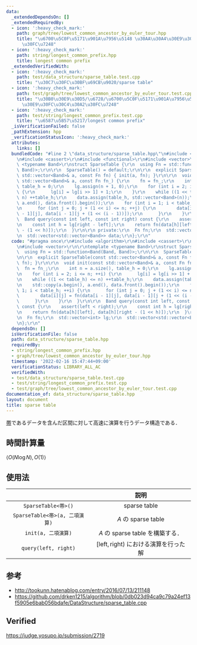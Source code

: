 ```yaml
---
data:
  _extendedDependsOn: []
  _extendedRequiredBy:
  - icon: ':heavy_check_mark:'
    path: graph/tree/lowest_common_ancestor_by_euler_tour.hpp
    title: "\u6700\u5C0F\u5171\u901A\u7956\u5148 \u30AA\u30A4\u30E9\u30FC\u30C4\u30A2\
      \u30FC\u7248"
  - icon: ':heavy_check_mark:'
    path: string/longest_common_prefix.hpp
    title: longest common prefix
  _extendedVerifiedWith:
  - icon: ':heavy_check_mark:'
    path: test/data_structure/sparse_table.test.cpp
    title: "\u30C7\u30FC\u30BF\u69CB\u9020/sparse table"
  - icon: ':heavy_check_mark:'
    path: test/graph/tree/lowest_common_ancestor_by_euler_tour.test.cpp
    title: "\u30B0\u30E9\u30D5/\u6728/\u6700\u5C0F\u5171\u901A\u7956\u5148 \u30AA\u30A4\
      \u30E9\u30FC\u30C4\u30A2\u30FC\u7248"
  - icon: ':heavy_check_mark:'
    path: test/string/longest_common_prefix.test.cpp
    title: "\u6587\u5B57\u5217/longest common prefix"
  _isVerificationFailed: false
  _pathExtension: hpp
  _verificationStatusIcon: ':heavy_check_mark:'
  attributes:
    links: []
  bundledCode: "#line 2 \"data_structure/sparse_table.hpp\"\n#include <algorithm>\r\
    \n#include <cassert>\r\n#include <functional>\r\n#include <vector>\r\n\r\ntemplate\
    \ <typename Band>\r\nstruct SparseTable {\r\n  using Fn = std::function<Band(Band,\
    \ Band)>;\r\n\r\n  SparseTable() = default;\r\n\r\n  explicit SparseTable(const\
    \ std::vector<Band>& a, const Fn fn) { init(a, fn); }\r\n\r\n  void init(const\
    \ std::vector<Band>& a, const Fn fn_) {\r\n    fn = fn_;\r\n    int n = a.size(),\
    \ table_h = 0;\r\n    lg.assign(n + 1, 0);\r\n    for (int i = 2; i <= n; ++i)\
    \ {\r\n      lg[i] = lg[i >> 1] + 1;\r\n    }\r\n    while ((1 << table_h) <=\
    \ n) ++table_h;\r\n    data.assign(table_h, std::vector<Band>(n));\r\n    std::copy(a.begin(),\
    \ a.end(), data.front().begin());\r\n    for (int i = 1; i < table_h; ++i) {\r\
    \n      for (int j = 0; j + (1 << i) <= n; ++j) {\r\n        data[i][j] = fn(data[i\
    \ - 1][j], data[i - 1][j + (1 << (i - 1))]);\r\n      }\r\n    }\r\n  }\r\n\r\n\
    \  Band query(const int left, const int right) const {\r\n    assert(left < right);\r\
    \n    const int h = lg[right - left];\r\n    return fn(data[h][left], data[h][right\
    \ - (1 << h)]);\r\n  }\r\n\r\n private:\r\n  Fn fn;\r\n  std::vector<int> lg;\r\
    \n  std::vector<std::vector<Band>> data;\r\n};\r\n"
  code: "#pragma once\r\n#include <algorithm>\r\n#include <cassert>\r\n#include <functional>\r\
    \n#include <vector>\r\n\r\ntemplate <typename Band>\r\nstruct SparseTable {\r\n\
    \  using Fn = std::function<Band(Band, Band)>;\r\n\r\n  SparseTable() = default;\r\
    \n\r\n  explicit SparseTable(const std::vector<Band>& a, const Fn fn) { init(a,\
    \ fn); }\r\n\r\n  void init(const std::vector<Band>& a, const Fn fn_) {\r\n  \
    \  fn = fn_;\r\n    int n = a.size(), table_h = 0;\r\n    lg.assign(n + 1, 0);\r\
    \n    for (int i = 2; i <= n; ++i) {\r\n      lg[i] = lg[i >> 1] + 1;\r\n    }\r\
    \n    while ((1 << table_h) <= n) ++table_h;\r\n    data.assign(table_h, std::vector<Band>(n));\r\
    \n    std::copy(a.begin(), a.end(), data.front().begin());\r\n    for (int i =\
    \ 1; i < table_h; ++i) {\r\n      for (int j = 0; j + (1 << i) <= n; ++j) {\r\n\
    \        data[i][j] = fn(data[i - 1][j], data[i - 1][j + (1 << (i - 1))]);\r\n\
    \      }\r\n    }\r\n  }\r\n\r\n  Band query(const int left, const int right)\
    \ const {\r\n    assert(left < right);\r\n    const int h = lg[right - left];\r\
    \n    return fn(data[h][left], data[h][right - (1 << h)]);\r\n  }\r\n\r\n private:\r\
    \n  Fn fn;\r\n  std::vector<int> lg;\r\n  std::vector<std::vector<Band>> data;\r\
    \n};\r\n"
  dependsOn: []
  isVerificationFile: false
  path: data_structure/sparse_table.hpp
  requiredBy:
  - string/longest_common_prefix.hpp
  - graph/tree/lowest_common_ancestor_by_euler_tour.hpp
  timestamp: '2022-02-16 15:47:44+09:00'
  verificationStatus: LIBRARY_ALL_AC
  verifiedWith:
  - test/data_structure/sparse_table.test.cpp
  - test/string/longest_common_prefix.test.cpp
  - test/graph/tree/lowest_common_ancestor_by_euler_tour.test.cpp
documentation_of: data_structure/sparse_table.hpp
layout: document
title: sparse table
---
```


[帯](../../.verify-helper/docs/static/algebraic_structure.md)であるデータを含んだ区間に対して高速に演算を行うデータ構造である．


## 時間計算量

$\langle O(N\log{N}), O(1) \rangle$


## 使用法

||説明|
|:--:|:--:|
|`SparseTable<帯>()`|sparse table|
|`SparseTable<帯>(a, 二項演算)`|$A$ の sparse table|
|`init(a, 二項演算)`|$A$ の sparse table を構築する．|
|`query(left, right)`|$[\mathrm{left}, \mathrm{right})$ における演算を行った解|


## 参考

- http://tookunn.hatenablog.com/entry/2016/07/13/211148
- https://github.com/drken1215/algorithm/blob/0db023d94ca9c79a24ef13f5905e6bab056bdafe/DataStructure/sparse_table.cpp


## Verified

https://judge.yosupo.jp/submission/2719
